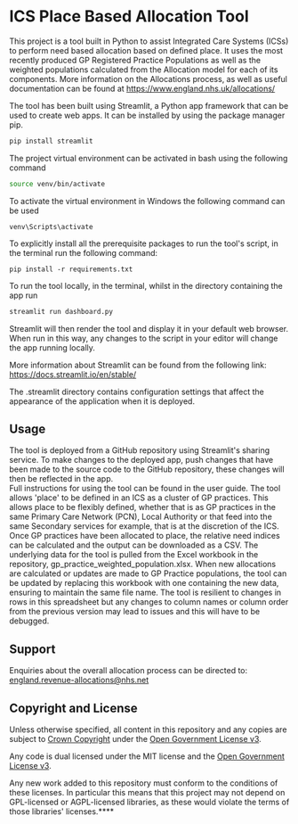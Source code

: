 # ICS Place Based Allocation Tool

This project is a tool built in Python to assist Integrated Care Systems (ICSs) to perform need based allocation based on defined place. It uses the most recently produced GP Registered Practice Populations as well as the weighted populations calculated from the Allocation model for each of its components. More information on the Allocations process, as well as useful documentation can be found at https://www.england.nhs.uk/allocations/

The tool has been built using Streamlit, a Python app framework that can be used to create web apps. It can be installed by using the package manager pip.

```bash
pip install streamlit
```

The project virtual environment can be activated in bash using the following command

```bash
source venv/bin/activate
```

To activate the virtual environment in Windows the following command can be used

```shell
venv\Scripts\activate
```

To explicitly install all the prerequisite packages to run the tool's script, in the terminal run the following command:

```shell
pip install -r requirements.txt
```

To run the tool locally, in the terminal, whilst in the directory containing the app run

```bash
streamlit run dashboard.py
```

Streamlit will then render the tool and display it in your default web browser. When run in this way, any changes to the script in your editor will change the app running locally.

More information about Streamlit can be found from the following link:
https://docs.streamlit.io/en/stable/

The .streamlit directory contains configuration settings that affect the appearance of the application when it is deployed.

## Usage

The tool is deployed from a GitHub repository using Streamlit's sharing service. To make changes to the deployed app, push changes that have been made to the source code to the GitHub repository, these changes will then be reflected in the app.  
Full instructions for using the tool can be found in the user guide. The tool allows 'place' to be defined in an ICS as a cluster of GP practices. This allows place to be flexibly defined, whether that is as GP practices in the same Primary Care Network (PCN), Local Authority or that feed into the same Secondary services for example, that is at the discretion of the ICS. Once GP practices have been allocated to place, the relative need indices can be calculated and the output can be downloaded as a CSV. The underlying data for the tool is pulled from the Excel workbook in the repository, gp_practice_weighted_population.xlsx. When new allocations are calculated or updates are made to GP Practice populations, the tool can be updated by replacing this workbook with one containing the new data, ensuring to maintain the same file name. The tool is resilient to changes in rows in this spreadsheet but any changes to column names or column order from the previous version may lead to issues and this will have to be debugged.

## Support

Enquiries about the overall allocation process can be directed to: england.revenue-allocations@nhs.net

## Copyright and License

Unless otherwise specified, all content in this repository and any copies are subject to [Crown Copyright](http://www.nationalarchives.gov.uk/information-management/re-using-public-sector-information/copyright-and-re-use/crown-copyright/) under the [Open Government License v3](./LICENSE).

Any code is dual licensed under the MIT license and the [Open Government License v3](./LICENSE).

Any new work added to this repository must conform to the conditions of these licenses. In particular this means that this project may not depend on GPL-licensed or AGPL-licensed libraries, as these would violate the terms of those libraries' licenses.\*\*\*\*
